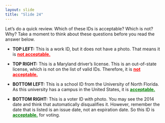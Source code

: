 ```yaml
---
layout: slide
title: "Slide 24"
---
```


Let’s do a quick review. Which of these IDs is acceptable? Which is not? Why? Take a moment to think about these questions before you read the answer below.

- **TOP LEFT:** This is a work ID, but it does not have a photo. That means it is <span style="color:red; font-weight: bold; text-decoration: underline">not acceptable.</span>

- **TOP RIGHT:** This is a Maryland driver’s license. This is an out-of-state license, which is not on the list of valid IDs. Therefore, it is <span style="color:red; font-weight: bold; text-decoration: underline">not acceptable.</span>

- **BOTTOM LEFT:** This is a school ID from the University of North Florida. As this university has a campus in the United States, it is <span style="color:green; font-weight: bold; text-decoration: underline">acceptable.</span>

- **BOTTOM RIGHT:** This is a voter ID with photo. You may see the 2014 date and think that automatically disqualifies it. However, remember the date that is listed is an issue date, not an expiration date. So this ID is <span style="color:green; font-weight: bold; text-decoration: underline">acceptable.</span> for voting.
